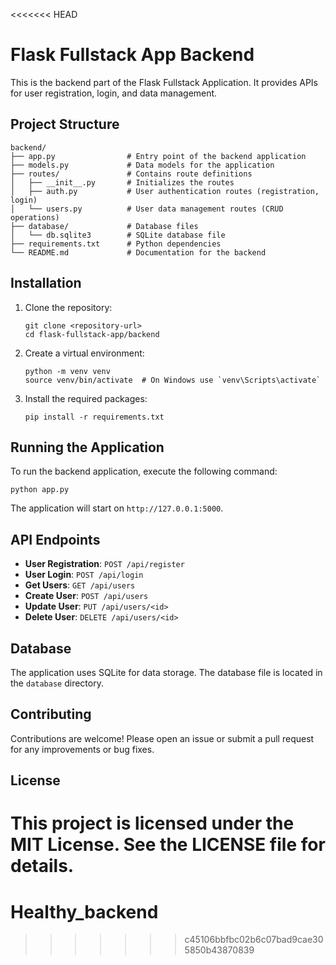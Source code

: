 <<<<<<< HEAD
# Flask Fullstack App Backend

This is the backend part of the Flask Fullstack Application. It provides APIs for user registration, login, and data management.

## Project Structure

```
backend/
├── app.py                # Entry point of the backend application
├── models.py             # Data models for the application
├── routes/               # Contains route definitions
│   ├── __init__.py       # Initializes the routes
│   ├── auth.py           # User authentication routes (registration, login)
│   └── users.py          # User data management routes (CRUD operations)
├── database/             # Database files
│   └── db.sqlite3        # SQLite database file
├── requirements.txt      # Python dependencies
└── README.md             # Documentation for the backend
```

## Installation

1. Clone the repository:
   ```
   git clone <repository-url>
   cd flask-fullstack-app/backend
   ```

2. Create a virtual environment:
   ```
   python -m venv venv
   source venv/bin/activate  # On Windows use `venv\Scripts\activate`
   ```

3. Install the required packages:
   ```
   pip install -r requirements.txt
   ```

## Running the Application

To run the backend application, execute the following command:
```
python app.py
```

The application will start on `http://127.0.0.1:5000`.

## API Endpoints

- **User Registration**: `POST /api/register`
- **User Login**: `POST /api/login`
- **Get Users**: `GET /api/users`
- **Create User**: `POST /api/users`
- **Update User**: `PUT /api/users/<id>`
- **Delete User**: `DELETE /api/users/<id>`

## Database

The application uses SQLite for data storage. The database file is located in the `database` directory.

## Contributing

Contributions are welcome! Please open an issue or submit a pull request for any improvements or bug fixes.

## License

This project is licensed under the MIT License. See the LICENSE file for details.
=======
# Healthy_backend
>>>>>>> c45106bbfbc02b6c07bad9cae305850b43870839
